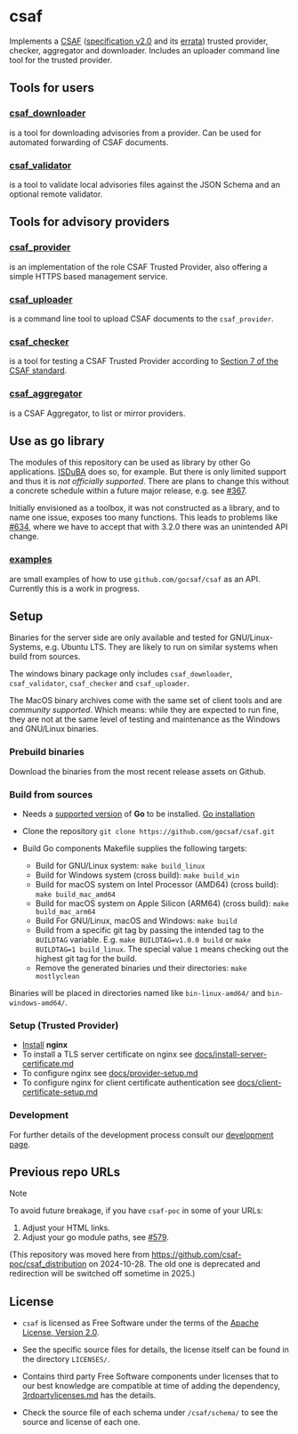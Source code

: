 <!--
 This file is Free Software under the Apache-2.0 License
 without warranty, see README.md and LICENSES/Apache-2.0.txt for details.

 SPDX-License-Identifier: Apache-2.0

 SPDX-FileCopyrightText: 2024 German Federal Office for Information Security (BSI) <https://www.bsi.bund.de>
 Software-Engineering: 2024 Intevation GmbH <https://intevation.de>
-->



# csaf

Implements a [CSAF](https://oasis-open.github.io/csaf-documentation/)
([specification v2.0](https://docs.oasis-open.org/csaf/csaf/v2.0/os/csaf-v2.0-os.html)
and its [errata](https://docs.oasis-open.org/csaf/csaf/v2.0/csaf-v2.0.html))
trusted provider, checker, aggregator and downloader.
Includes an uploader command line tool for the trusted provider.

## Tools for users
### [csaf_downloader](docs/csaf_downloader.md)
is a tool for downloading advisories from a provider.
Can be used for automated forwarding of CSAF documents.

### [csaf_validator](docs/csaf_validator.md)
is a tool to validate local advisories files against the JSON Schema and an optional remote validator.

## Tools for advisory providers

### [csaf_provider](docs/csaf_provider.md)
is an implementation of the role CSAF Trusted Provider, also offering
a simple HTTPS based management service.

### [csaf_uploader](docs/csaf_uploader.md)
is a command line tool to upload CSAF documents to the `csaf_provider`.

### [csaf_checker](docs/csaf_checker.md)
is a tool for testing a CSAF Trusted Provider according to [Section 7 of the CSAF standard](https://docs.oasis-open.org/csaf/csaf/v2.0/csaf-v2.0.html#7-distributing-csaf-documents).

### [csaf_aggregator](docs/csaf_aggregator.md)
is a CSAF Aggregator, to list or mirror providers.


## Use as go library

The modules of this repository can be used as library by other Go applications. [ISDuBA](https://github.com/ISDuBA/ISDuBA) does so, for example.
But there is only limited support and thus it is _not officially supported_.
There are plans to change this without a concrete schedule within a future major release, e.g. see [#367](https://github.com/gocsaf/csaf/issues/367).

Initially envisioned as a toolbox, it was not constructed as a library,
and to name one issue, exposes too many functions.
This leads to problems like [#634](https://github.com/gocsaf/csaf/issues/634), where we have to accept that with 3.2.0 there was an unintended API change.

### [examples](./examples/README.md)
are small examples of how to use `github.com/gocsaf/csaf` as an API. Currently this is a work in progress.


## Setup
Binaries for the server side are only available and tested
for GNU/Linux-Systems, e.g. Ubuntu LTS.
They are likely to run on similar systems when build from sources.

The windows binary package only includes
`csaf_downloader`, `csaf_validator`, `csaf_checker` and `csaf_uploader`.

The MacOS binary archives come with the same set of client tools
and are _community supported_. Which means:
while they are expected to run fine,
they are not at the same level of testing and maintenance
as the Windows and GNU/Linux binaries.


### Prebuild binaries

Download the binaries from the most recent release assets on Github.


### Build from sources

- Needs a [supported version](docs/Development.md) of **Go** to be installed.
  [Go installation](https://go.dev/doc/install)

- Clone the repository `git clone https://github.com/gocsaf/csaf.git `

- Build Go components Makefile supplies the following targets:
	- Build for GNU/Linux system: `make build_linux`
    - Build for Windows system (cross build): `make build_win`
    - Build for macOS system on Intel Processor (AMD64) (cross build): `make build_mac_amd64`
    - Build for macOS system on Apple Silicon (ARM64) (cross build): `make build_mac_arm64`
    - Build For GNU/Linux, macOS and Windows: `make build`
	- Build from a specific git tag by passing the intended tag to the `BUILDTAG` variable.
	   E.g. `make BUILDTAG=v1.0.0 build` or `make BUILDTAG=1 build_linux`.
     The special value `1` means checking out the highest git tag for the build.
    - Remove the generated binaries und their directories: `make mostlyclean`

Binaries will be placed in directories named like `bin-linux-amd64/` and `bin-windows-amd64/`.

### Setup (Trusted Provider)

- [Install](https://nginx.org/en/docs/install.html) **nginx**
- To install a TLS server certificate on nginx see [docs/install-server-certificate.md](docs/install-server-certificate.md)
- To configure nginx see [docs/provider-setup.md](docs/provider-setup.md)
- To configure nginx for client certificate authentication see [docs/client-certificate-setup.md](docs/client-certificate-setup.md)

### Development

For further details of the development process consult our [development page](./docs/Development.md).

## Previous repo URLs

> [!NOTE]
> To avoid future breakage, if you have `csaf-poc` in some of your URLs:
> 1. Adjust your HTML links.
> 2. Adjust your go module paths, see [#579](https://github.com/gocsaf/csaf/issues/579#issuecomment-2497244379).
>
> (This repository was moved here from https://github.com/csaf-poc/csaf_distribution on 2024-10-28. The old one is deprecated and redirection will be switched off sometime in 2025.)

## License

- `csaf` is licensed as Free Software under the terms of the [Apache License, Version 2.0](./LICENSES/Apache-2.0.txt).

- See the specific source files
  for details, the license itself can be found in the directory `LICENSES/`.

- Contains third party Free Software components under licenses that to our best knowledge are compatible at time of adding the dependency, [3rdpartylicenses.md](3rdpartylicenses.md) has the details.

- Check the source file of each schema under `/csaf/schema/` to see the source and license of each one.
